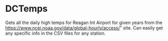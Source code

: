 # DCTemps
Gets all the daily high temps for Reagan Int Airport for given years from the https://www.ncei.noaa.gov/data/global-hourly/access/" site.  Can easily get any specific info in the CSV files for any station.
